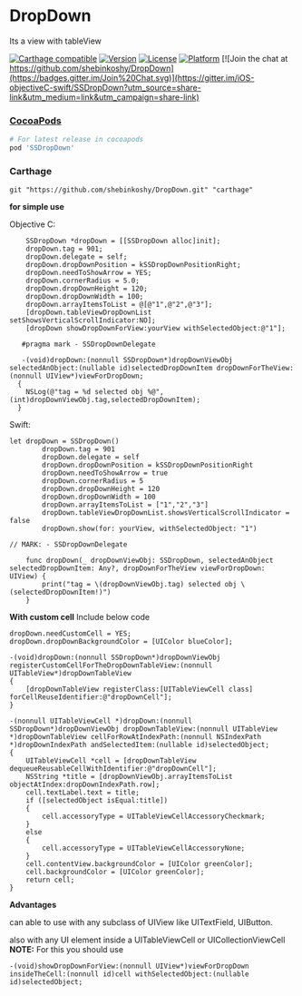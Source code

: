 # DropDown

Its a view with tableView

[![Carthage compatible](https://img.shields.io/badge/Carthage-compatible-4BC51D.svg?style=flat)](https://github.com/Carthage/Carthage#adding-frameworks-to-an-application)
[![Version](https://img.shields.io/cocoapods/v/SSDropDown.svg?style=flat)](http://cocoapods.org/pods/SSDropDown)
[![License](https://img.shields.io/cocoapods/l/SSDropDown.svg?style=flat)](http://cocoapods.org/pods/SSDropDown)
[![Platform](https://img.shields.io/cocoapods/p/SSDropDown.svg?style=flat)](http://cocoapods.org/pods/SSDropDown)
[![Join the chat at https://github.com/shebinkoshy/DropDown](https://badges.gitter.im/Join%20Chat.svg)](https://gitter.im/iOS-objectiveC-swift/SSDropDown?utm_source=share-link&utm_medium=link&utm_campaign=share-link)

### [CocoaPods](https://cocoapods.org/)
````ruby
# For latest release in cocoapods
pod 'SSDropDown'
````

### Carthage
```
git "https://github.com/shebinkoshy/DropDown.git" "carthage"
```

<B>for simple use</B>

Objective C:
```
    SSDropDown *dropDown = [[SSDropDown alloc]init];
    dropDown.tag = 901;
    dropDown.delegate = self;
    dropDown.dropDownPosition = kSSDropDownPositionRight;
    dropDown.needToShowArrow = YES;
    dropDown.cornerRadius = 5.0;
    dropDown.dropDownHeight = 120;
    dropDown.dropDownWidth = 100;
    dropDown.arrayItemsToList = @[@"1",@"2",@"3"];
    [dropDown.tableViewDropDownList setShowsVerticalScrollIndicator:NO];
    [dropDown showDropDownForView:yourView withSelectedObject:@"1"];

   #pragma mark - SSDropDownDelegate

   -(void)dropDown:(nonnull SSDropDown*)dropDownViewObj selectedAnObject:(nullable id)selectedDropDownItem dropDownForTheView:(nonnull UIView*)viewForDropDown;
  {
    NSLog(@"tag = %d selected obj %@",(int)dropDownViewObj.tag,selectedDropDownItem);
  }
```

Swift:

```
let dropDown = SSDropDown()
        dropDown.tag = 901
        dropDown.delegate = self
        dropDown.dropDownPosition = kSSDropDownPositionRight
        dropDown.needToShowArrow = true
        dropDown.cornerRadius = 5
        dropDown.dropDownHeight = 120
        dropDown.dropDownWidth = 100
        dropDown.arrayItemsToList = ["1","2","3"]
        dropDown.tableViewDropDownList.showsVerticalScrollIndicator = false
        dropDown.show(for: yourView, withSelectedObject: "1")

// MARK: - SSDropDownDelegate
    
    func dropDown(_ dropDownViewObj: SSDropDown, selectedAnObject selectedDropDownItem: Any?, dropDownForTheView viewForDropDown: UIView) {
        print("tag = \(dropDownViewObj.tag) selected obj \(selectedDropDownItem!)")
    }
```


<B>With custom cell</B>
Include below code

```
dropDown.needCustomCell = YES;
dropDown.dropDownBackgroundColor = [UIColor blueColor];

-(void)dropDown:(nonnull SSDropDown*)dropDownViewObj registerCustomCellForTheDropDownTableView:(nonnull UITableView*)dropDownTableView
{
    [dropDownTableView registerClass:[UITableViewCell class] forCellReuseIdentifier:@"dropDownCell"];
}

-(nonnull UITableViewCell *)dropDown:(nonnull SSDropDown*)dropDownViewObj dropDownTableView:(nonnull UITableView *)dropDownTableView cellForRowAtIndexPath:(nonnull NSIndexPath *)dropDownIndexPath andSelectedItem:(nullable id)selectedObject;
{
    UITableViewCell *cell = [dropDownTableView dequeueReusableCellWithIdentifier:@"dropDownCell"];
    NSString *title = [dropDownViewObj.arrayItemsToList objectAtIndex:dropDownIndexPath.row];
    cell.textLabel.text = title;
    if ([selectedObject isEqual:title])
    {
        cell.accessoryType = UITableViewCellAccessoryCheckmark;
    }
    else
    {
        cell.accessoryType = UITableViewCellAccessoryNone;
    }
    cell.contentView.backgroundColor = [UIColor greenColor];
    cell.backgroundColor = [UIColor greenColor];
    return cell;
}
```


<B>Advantages</B>

   can able to use with any subclass of UIView like UITextField, UIButton.

   also with any UI element inside a UITableViewCell or UICollectionViewCell <B>NOTE:</B> For this you should use 

```-(void)showDropDownForView:(nonnull UIView*)viewForDropDown insideTheCell:(nonnull id)cell withSelectedObject:(nullable id)selectedObject;```
